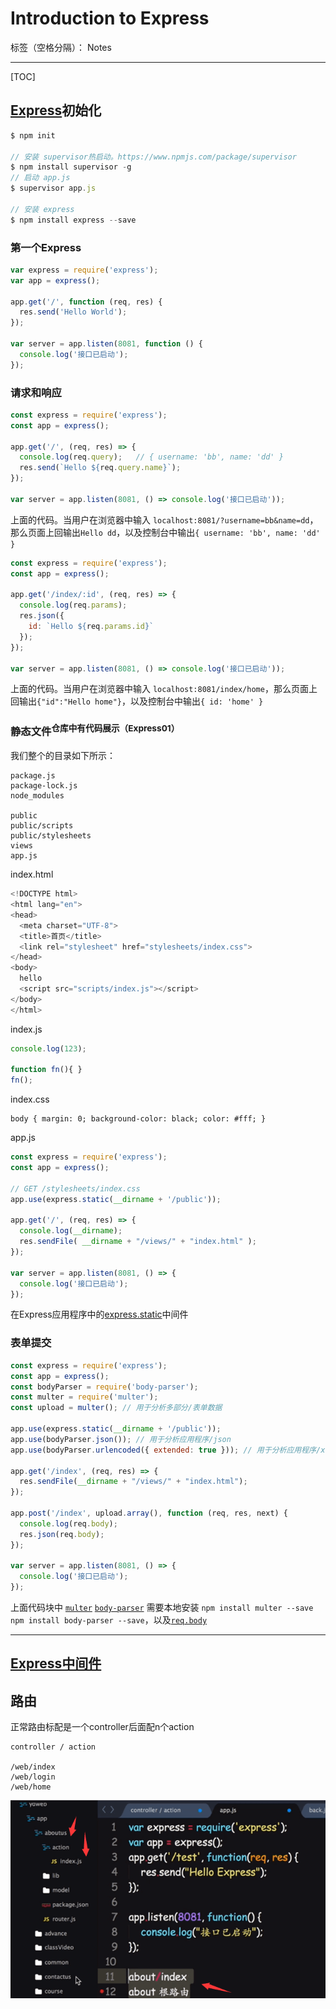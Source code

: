 ﻿# Introduction to Express

标签（空格分隔）： Notes

---
[TOC]

<h2><a href="https://www.runoob.com/nodejs/nodejs-express-framework.html">Express</a>初始化</h2>

```javascript
$ npm init

// 安装 supervisor热启动。https://www.npmjs.com/package/supervisor
$ npm install supervisor -g
// 启动 app.js
$ supervisor app.js

// 安装 express
$ npm install express --save
```

<h3>第一个Express</h3>

```javascript
var express = require('express');
var app = express();
 
app.get('/', function (req, res) {
  res.send('Hello World');
});
 
var server = app.listen(8081, function () {
  console.log('接口已启动');
});
```

<h3>请求和响应</h3> 

```javascript
const express = require('express');
const app = express();

app.get('/', (req, res) => {
  console.log(req.query);   // { username: 'bb', name: 'dd' }
  res.send(`Hello ${req.query.name}`);
});

var server = app.listen(8081, () => console.log('接口已启动'));
```
<p>上面的代码。当用户在浏览器中输入 <code>localhost:8081/?username=bb&name=dd</code>，那么页面上回输出<code>Hello dd</code>，以及控制台中输出<code>{ username: 'bb', name: 'dd' }</code></p>

```javascript
const express = require('express');
const app = express();

app.get('/index/:id', (req, res) => {
  console.log(req.params);
  res.json({
    id: `Hello ${req.params.id}`
  });
});

var server = app.listen(8081, () => console.log('接口已启动'));
```
<p>上面的代码。当用户在浏览器中输入 <code>localhost:8081/index/home</code>，那么页面上回输出<code>{"id":"Hello home"}</code>，以及控制台中输出<code>{ id: 'home' }</code></p>

<h3>静态文件<sup>仓库中有代码展示（Express01）</sup></h3>
<p>我们整个的目录如下所示：</p>

```
package.js
package-lock.js
node_modules

public
public/scripts
public/stylesheets
views
app.js
```

<i class="icon-file"></i> index.html
```javascript
<!DOCTYPE html>
<html lang="en">
<head>
  <meta charset="UTF-8">
  <title>首页</title>
  <link rel="stylesheet" href="stylesheets/index.css">
</head>
<body>
  hello
  <script src="scripts/index.js"></script>
</body>
</html>
```

<i class="icon-file"></i> index.js
```javascript
console.log(123);

function fn(){ }
fn();
```

<i class="icon-file"></i> index.css
```
body { margin: 0; background-color: black; color: #fff; }
```

<i class="icon-file"></i> app.js
```javascript
const express = require('express');
const app = express();

// GET /stylesheets/index.css
app.use(express.static(__dirname + '/public'));

app.get('/', (req, res) => {
  console.log(__dirname);
  res.sendFile( __dirname + "/views/" + "index.html" );
});

var server = app.listen(8081, () => {
  console.log('接口已启动');
});
```
<p>在Express应用程序中的<a href="http://www.expressjs.com.cn/4x/api.html#res.render">express.static</a>中间件</p>

<h3>表单提交</h3>

```javascript
const express = require('express');
const app = express();
const bodyParser = require('body-parser');
const multer = require('multer');
const upload = multer(); // 用于分析多部分/表单数据

app.use(express.static(__dirname + '/public'));
app.use(bodyParser.json()); // 用于分析应用程序/json
app.use(bodyParser.urlencoded({ extended: true })); // 用于分析应用程序/x-www-form-urlencoded

app.get('/index', (req, res) => {
  res.sendFile(__dirname + "/views/" + "index.html");
});

app.post('/index', upload.array(), function (req, res, next) {
  console.log(req.body);
  res.json(req.body);
});

var server = app.listen(8081, () => {
  console.log('接口已启动');
});
```
<p>上面代码块中 <code><a href="https://github.com/expressjs/multer/blob/master/doc/README-zh-cn.md">multer</a></code> <code><a href="https://www.npmjs.com/package/body-parser">body-parser</a></code> 需要本地安装 <code>npm install multer --save</code> <code>npm install body-parser --save</code>，以及<code><a href="http://www.expressjs.com.cn/4x/api.html#req.body">req.body</a></code></p>

<hr />
<h2><a href="http://www.expressjs.com.cn/guide/using-middleware.html">Express中间件</a></h2>

<h2>路由</h2>
<p>正常路由标配是一个controller后面配n个action</p>

```
controller / action

/web/index
/web/login
/web/home
```
<p><img src="https://raw.githubusercontent.com/rel-start/Notes/picture/picture/express-controller.png" /></p>